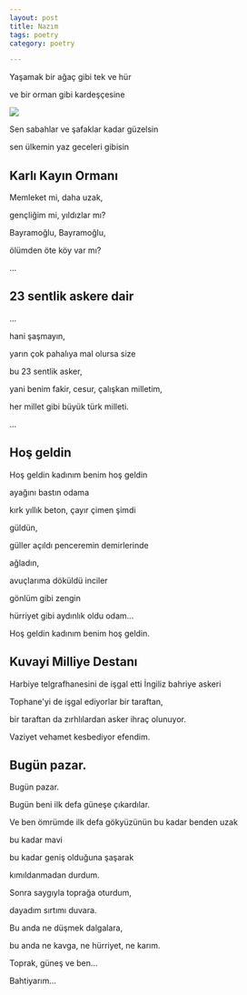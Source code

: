 ```yaml
---
layout: post
title: Nazım 
tags: poetry
category: poetry

--- 
```




Yaşamak bir ağaç gibi tek ve hür

ve bir orman gibi kardeşçesine

![](https://i2.milimaj.com/i/milliyet/75/1200x675/5e1e9d6955427e12500ba598.jpg)


Sen sabahlar ve şafaklar kadar güzelsin

sen ülkemin yaz geceleri gibisin


## Karlı Kayın Ormanı

Memleket mi, daha uzak, 

gençliğim mi, yıldızlar mı? 

Bayramoğlu, Bayramoğlu, 

ölümden öte köy var mı?

...

## 23 sentlik askere dair

...

hani şaşmayın,

yarın çok pahalıya mal olursa size

bu 23 sentlik asker,

yani benim fakir, cesur, çalışkan milletim,

her millet gibi büyük türk milleti.

...

## Hoş geldin

Hoş geldin kadınım benim hoş geldin 

ayağını bastın odama 

kırk yıllık beton, çayır çimen şimdi

güldün, 

güller açıldı penceremin demirlerinde

ağladın, 

avuçlarıma döküldü inciler

gönlüm gibi zengin

hürriyet gibi aydınlık oldu odam...

Hoş geldin kadınım benim hoş geldin.


## Kuvayi Milliye Destanı

Harbiye telgrafhanesini de işgal etti İngiliz bahriye askeri 

Tophane'yi de işgal ediyorlar bir taraftan, 

bir taraftan da zırhlılardan asker ihraç olunuyor. 

Vaziyet vehamet kesbediyor efendim. 


## Bugün pazar. 


Bugün pazar. 

Bugün beni ilk defa güneşe çıkardılar. 

Ve ben ömrümde ilk defa gökyüzünün bu kadar benden uzak 

bu kadar mavi 

bu kadar geniş olduğuna şaşarak 

kımıldanmadan durdum. 

Sonra saygıyla toprağa oturdum, 

dayadım sırtımı duvara. 

Bu anda ne düşmek dalgalara, 

bu anda ne kavga, ne hürriyet, ne karım. 

Toprak, güneş ve ben... 

Bahtiyarım...


